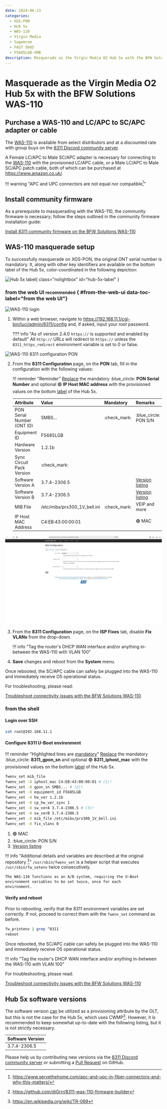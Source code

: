 ```yaml
---
date: 2024-06-23
categories:
  - XGS-PON
  - Hub 5x
  - WAS-110
  - Virgin Media
  - Sagemcom
  - FAST 5685
  - F5685LGB-VMB
description: Masquerade as the Virgin Media O2 Hub 5x with the BFW Solutions WAS-110
---
```


# Masquerade as the Virgin Media O2 Hub 5x with the BFW Solutions WAS-110

<!-- more -->
<!-- nocont -->

## Purchase a WAS-110 and LC/APC to SC/APC adapter or cable

The [WAS-110] is available from select distributors and at a discounted rate with group buys on the
[8311 Discord community server](https://discord.com/servers/8311-886329492438671420).

A Female LC/APC to Male SC/APC adapter is necessary for connecting to the [WAS-110] with the provisioned LC/APC
cable, or a Male LC/APC to Male SC/APC patch cable, both of which can be purchased at <https://www.amazon.co.uk/>.

!!! warning "APC and UPC connectors are not equal nor compatible[^1]"

## Install community firmware

As a prerequisite to masquerading with the WAS-110, the community firmware is necessary; follow the steps
outlined in the community firmware installation guide:

[Install 8311 community firmware on the BFW Solutions WAS-110](install-8311-community-firmware-on-the-bfw-solutions-was-110.md)

## WAS-110 masquerade setup

To successfully masquerade on XGS-PON, the original ONT serial number is mandatory. It, along with other key
identifiers are available on the bottom label of the Hub 5x, color-coordinated in the following depiction:

<div id="hub-5x-label"></div>

![Hub 5x label](masquerade-as-the-virgin-media-o2-hub-5x-with-the-bfw-solutions-was-110/hub_5x_label.webp){ class="nolightbox" id="hub-5x-label" }

### from the web UI <small>recommended</small> { #from-the-web-ui data-toc-label="from the web UI"}

![WAS-110 login](masquerade-as-the-virgin-media-o2-hub-5x-with-the-bfw-solutions-was-110/was_110_luci_login.webp)

1. Within a web browser, navigate to
   <https://192.168.11.1/cgi-bin/luci/admin/8311/config>
   and, if asked, input your <em>root</em> password.

    ??? info "As of version 2.4.0 `https://` is supported and enabled by default"
        All `http://` URLs will redirect to `https://` unless the `8311_https_redirect` environment variable is set to
        0 or false.

![WAS-110 8311 configuration PON](masquerade-as-the-virgin-media-o2-hub-5x-with-the-bfw-solutions-was-110/was_110_luci_config.webp)

2. From the __8311 Configuration__ page, on the __PON__ tab, fill in the configuration with the following values:

    !!! reminder "Reminder"
        <ins>Replace</ins> the mandatory :blue_circle: __PON Serial Number__ and optional :purple_circle:
        __IP Host MAC address__ with the provisioned values on the bottom [label] of the Hub 5x.

    | Attribute                  | Value                         | Mandatory    | Remarks                 |
    | -------------------------- | ----------------------------- | ------------ | ----------------------- |
    | PON Serial Number (ONT ID) | SMBS&hellip;                  | :check_mark: | :blue_circle: PON S/N   |
    | Equipment ID               | F5685LGB                      |              |                         |
    | Hardware Version           | 1.2.1b                        |              |                         |
    | Sync Circuit Pack Version  | :check_mark:                  |              |                         |
    | Software Version A         | 3.7.4-2306.5                  |              | [Version listing]       |
    | Software Version B         | 3.7.4-2306.5                  |              | [Version listing]       |
    | MIB File                   | /etc/mibs/prx300_1V_bell.ini  | :check_mark: | VEIP and more           |
    | IP Host MAC Address        | C4:EB:43:00:00:01             |              | :purple_circle: MAC     |

![WAS-110 8311 configuration ISP Fixes](masquerade-as-the-virgin-media-o2-hub-5x-with-the-bfw-solutions-was-110/was_110_luci_config_fixes.webp)

3. From the __8311 Configuration__ page, on the __ISP Fixes__ tab, disable __Fix VLANs__ from the drop-down.

    !!! info "Tag the router's DHCP WAN interface and/or anything in-between the WAS-110 with VLAN 100"

4. __Save__ changes and reboot from the __System__ menu.

Once rebooted, the SC/APC cable can safely be plugged into the WAS-110 and immediately receive O5 operational status.

For troubleshooting, please read:

[Troubleshoot connectivity issues with the BFW Solutions WAS-110]

### from the shell

<h4>Login over SSH</h4>

```sh
ssh root@192.168.11.1
```

<h4>Configure 8311 U-Boot environment</h4>

!!! reminder "Highlighted lines are <ins>mandatory</ins>"
    <ins>Replace</ins> the mandatory :blue_circle: __8311_gpon_sn__ and optional :purple_circle: __8311_iphost_mac__
    with the provisioned values on the bottom [label] of the Hub 5x.

``` sh hl_lines="1 3 9"
fwenv_set mib_file
fwenv_set -8 iphost_mac C4:EB:43:00:00:01 # (1)!
fwenv_set -8 gpon_sn SMBS... # (2)!
fwenv_set -8 equipment_id F5685LGB
fwenv_set -8 hw_ver 1.2.1b
fwenv_set -8 cp_hw_ver_sync 1
fwenv_set -8 sw_verA 3.7.4-2306.5 # (3)!
fwenv_set -8 sw_verB 3.7.4-2306.5
fwenv_set -8 mib_file /etc/mibs/prx300_1V_bell.ini
fwenv_set -8 fix_vlans 0
```

1. :purple_circle: MAC
2. :blue_circle: PON S/N
3. [Version listing]

!!! info "Additional details and variables are described at the original repository [^2]"
    `/usr/sbin/fwenv_set` is a helper script that executes `/usr/sbin/fw_setenv` twice consecutively.

    The WAS-110 functions as an A/B system, requiring the U-Boot environment variables to be set twice, once for each
    environment.

<h4>Verify and reboot</h4>

Prior to rebooting, verify that the 8311 environment variables are set correctly. If not, proceed to correct them with
the `fwenv_set` command as before.

```sh
fw_printenv | grep ^8311
reboot
```

Once rebooted, the SC/APC cable can safely be plugged into the WAS-110 and immediately receive O5 operational status.

!!! info "Tag the router's DHCP WAN interface and/or anything in-between the WAS-110 with VLAN 100"

For troubleshooting, please read:

[Troubleshoot connectivity issues with the BFW Solutions WAS-110]

## Hub 5x software versions

The software version <ins>can</ins> be utilized as a provisioning attribute by the OLT, but this is not the case for
the Hub 5x, which uses CWMP[^3]. However, it is recommended to keep somewhat up-to-date with the following listing, but
it is not strictly necessary.

| Software Version |
| ---------------- |
| 3.7.4-2306.5     |

Please help us by contributing new versions via the
[8311 Discord community server](https://discord.com/servers/8311-886329492438671420)
or submitting a
[Pull Request](https://github.com/up-n-atom/8311/pulls) on GitHub.

  [WAS-110]: ../xgs-pon/ont/bfw-solutions/was-110.md#value-added-resellers
  [label]: #hub-5x-label
  [Version listing]: #hub-5x-software-versions
  [Troubleshoot connectivity issues with the BFW Solutions WAS-110]: troubleshoot-connectivity-issues-with-the-bfw-solutions-was-110.md

[^1]: <https://www.servethehome.com/apc-and-upc-in-fiber-connectors-and-why-this-matters/>
[^2]: <https://github.com/djGrrr/8311-was-110-firmware-builder>
[^3]: <https://en.wikipedia.org/wiki/TR-069>

